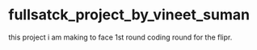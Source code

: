 # fullsatck_project_by_vineet_suman
this project i am making to face 1st round coding round for the flipr.
